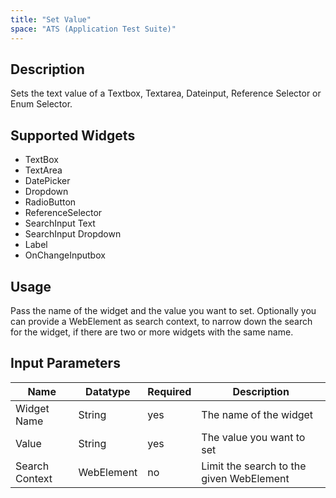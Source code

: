 ```yaml
---
title: "Set Value"
space: "ATS (Application Test Suite)"
---
```

## Description
Sets the text value of a Textbox, Textarea, Dateinput, Reference Selector or Enum Selector.

## Supported Widgets
+ TextBox
+ TextArea
+ DatePicker
+ Dropdown
+ RadioButton
+ ReferenceSelector
+ SearchInput Text
+ SearchInput Dropdown
+ Label
+ OnChangeInputbox

## Usage
Pass the name of the widget and the value you want to set.
Optionally you can provide a WebElement as search context, to narrow down the search for the widget, if there are two or more widgets with the same name.

## Input Parameters

Name | Datatype | Required | Description
--- | --- | --- | ---
Widget Name | String | yes | The name of the widget
Value | String | yes | The value you want to set
Search Context | WebElement | no | Limit the search to the given WebElement
